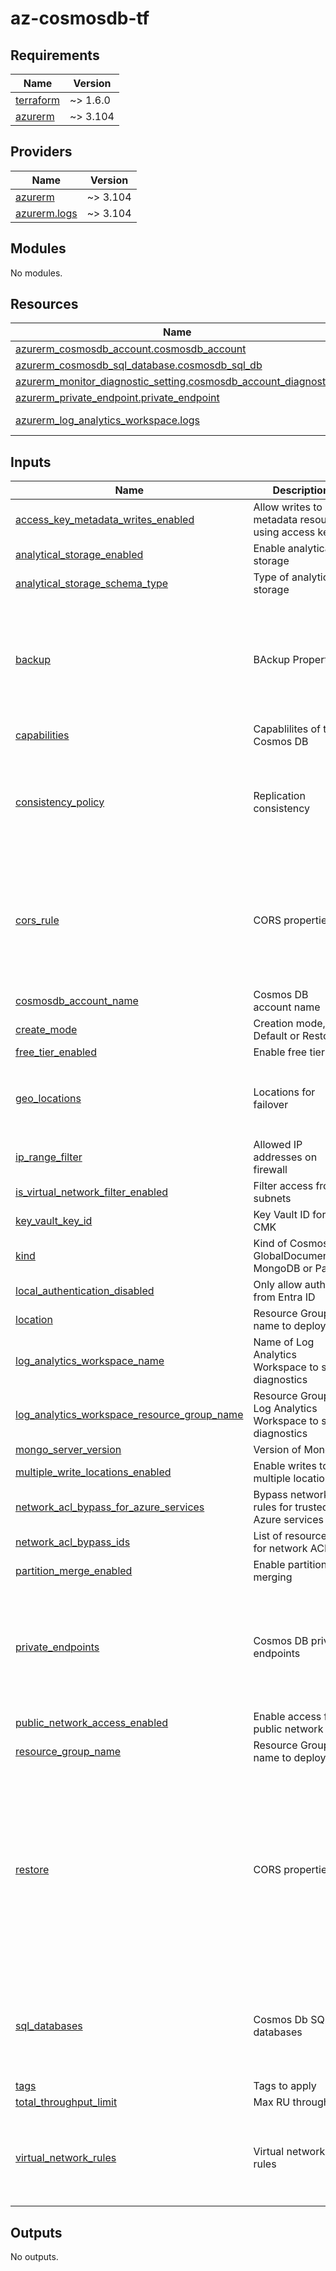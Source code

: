 # az-cosmosdb-tf
<!-- BEGIN_TF_DOCS -->
## Requirements

| Name | Version |
|------|---------|
| <a name="requirement_terraform"></a> [terraform](#requirement\_terraform) | ~> 1.6.0 |
| <a name="requirement_azurerm"></a> [azurerm](#requirement\_azurerm) | ~> 3.104 |

## Providers

| Name | Version |
|------|---------|
| <a name="provider_azurerm"></a> [azurerm](#provider\_azurerm) | ~> 3.104 |
| <a name="provider_azurerm.logs"></a> [azurerm.logs](#provider\_azurerm.logs) | ~> 3.104 |

## Modules

No modules.

## Resources

| Name | Type |
|------|------|
| [azurerm_cosmosdb_account.cosmosdb_account](https://registry.terraform.io/providers/hashicorp/azurerm/latest/docs/resources/cosmosdb_account) | resource |
| [azurerm_cosmosdb_sql_database.cosmosdb_sql_db](https://registry.terraform.io/providers/hashicorp/azurerm/latest/docs/resources/cosmosdb_sql_database) | resource |
| [azurerm_monitor_diagnostic_setting.cosmosdb_account_diagnostics](https://registry.terraform.io/providers/hashicorp/azurerm/latest/docs/resources/monitor_diagnostic_setting) | resource |
| [azurerm_private_endpoint.private_endpoint](https://registry.terraform.io/providers/hashicorp/azurerm/latest/docs/resources/private_endpoint) | resource |
| [azurerm_log_analytics_workspace.logs](https://registry.terraform.io/providers/hashicorp/azurerm/latest/docs/data-sources/log_analytics_workspace) | data source |

## Inputs

| Name | Description | Type | Default | Required |
|------|-------------|------|---------|:--------:|
| <a name="input_access_key_metadata_writes_enabled"></a> [access\_key\_metadata\_writes\_enabled](#input\_access\_key\_metadata\_writes\_enabled) | Allow writes to metadata resources using access keys | `bool` | `false` | no |
| <a name="input_analytical_storage_enabled"></a> [analytical\_storage\_enabled](#input\_analytical\_storage\_enabled) | Enable analytical storage | `bool` | `true` | no |
| <a name="input_analytical_storage_schema_type"></a> [analytical\_storage\_schema\_type](#input\_analytical\_storage\_schema\_type) | Type of analytical storage | `string` | `"FullFidelity"` | no |
| <a name="input_backup"></a> [backup](#input\_backup) | BAckup Properties | <pre>object(<br>    {<br>      type                = string<br>      tier                = optional(string)<br>      interval_in_minutes = optional(number)<br>      retention_in_hours  = optional(number)<br>      storage_redundancy  = string<br>    }<br>  )</pre> | n/a | yes |
| <a name="input_capabilities"></a> [capabilities](#input\_capabilities) | Capablilites of the Cosmos DB | `list(string)` | n/a | yes |
| <a name="input_consistency_policy"></a> [consistency\_policy](#input\_consistency\_policy) | Replication consistency | <pre>object(<br>    {<br>      consistency_level       = optional(string, "Session")<br>      max_interval_in_seconds = optional(number)<br>      max_staleness_prefix    = optional(number)<br>    }<br>  )</pre> | n/a | yes |
| <a name="input_cors_rule"></a> [cors\_rule](#input\_cors\_rule) | CORS properties | <pre>object(<br>    {<br>      allowed_headers    = list(string)<br>      allowed_methods    = list(string)<br>      allowed_origins    = list(string)<br>      exposed_headers    = list(string)<br>      max_age_in_seconds = number<br>    }<br>  )</pre> | `null` | no |
| <a name="input_cosmosdb_account_name"></a> [cosmosdb\_account\_name](#input\_cosmosdb\_account\_name) | Cosmos DB account name | `string` | n/a | yes |
| <a name="input_create_mode"></a> [create\_mode](#input\_create\_mode) | Creation mode, Default or Restore | `string` | `"Default"` | no |
| <a name="input_free_tier_enabled"></a> [free\_tier\_enabled](#input\_free\_tier\_enabled) | Enable free tier | `bool` | `false` | no |
| <a name="input_geo_locations"></a> [geo\_locations](#input\_geo\_locations) | Locations for failover | <pre>list(object({<br>    location          = string<br>    failover_priority = number<br>    zone_redundant    = optional(bool, true)<br>  }))</pre> | `[]` | no |
| <a name="input_ip_range_filter"></a> [ip\_range\_filter](#input\_ip\_range\_filter) | Allowed IP addresses on firewall | `string` | `null` | no |
| <a name="input_is_virtual_network_filter_enabled"></a> [is\_virtual\_network\_filter\_enabled](#input\_is\_virtual\_network\_filter\_enabled) | Filter access from subnets | `bool` | `true` | no |
| <a name="input_key_vault_key_id"></a> [key\_vault\_key\_id](#input\_key\_vault\_key\_id) | Key Vault ID for CMK | `string` | `null` | no |
| <a name="input_kind"></a> [kind](#input\_kind) | Kind of Cosmos DB, GlobalDocumentDB, MongoDB or Parse | `string` | `"GlobalDocumentDB"` | no |
| <a name="input_local_authentication_disabled"></a> [local\_authentication\_disabled](#input\_local\_authentication\_disabled) | Only allow auth from Entra ID | `bool` | `true` | no |
| <a name="input_location"></a> [location](#input\_location) | Resource Group name to deploy to | `string` | n/a | yes |
| <a name="input_log_analytics_workspace_name"></a> [log\_analytics\_workspace\_name](#input\_log\_analytics\_workspace\_name) | Name of Log Analytics Workspace to send diagnostics | `string` | n/a | yes |
| <a name="input_log_analytics_workspace_resource_group_name"></a> [log\_analytics\_workspace\_resource\_group\_name](#input\_log\_analytics\_workspace\_resource\_group\_name) | Resource Group of Log Analytics Workspace to send diagnostics | `string` | n/a | yes |
| <a name="input_mongo_server_version"></a> [mongo\_server\_version](#input\_mongo\_server\_version) | Version of Mongo | `string` | `null` | no |
| <a name="input_multiple_write_locations_enabled"></a> [multiple\_write\_locations\_enabled](#input\_multiple\_write\_locations\_enabled) | Enable writes to multiple locations | `bool` | `true` | no |
| <a name="input_network_acl_bypass_for_azure_services"></a> [network\_acl\_bypass\_for\_azure\_services](#input\_network\_acl\_bypass\_for\_azure\_services) | Bypass network rules for trusted Azure services | `bool` | `false` | no |
| <a name="input_network_acl_bypass_ids"></a> [network\_acl\_bypass\_ids](#input\_network\_acl\_bypass\_ids) | List of resource IDs for network ACLs | `list(string)` | `null` | no |
| <a name="input_partition_merge_enabled"></a> [partition\_merge\_enabled](#input\_partition\_merge\_enabled) | Enable partition merging | `bool` | `false` | no |
| <a name="input_private_endpoints"></a> [private\_endpoints](#input\_private\_endpoints) | Cosmos DB private endpoints | <pre>list(object({<br>    name                            = string<br>    location                        = string<br>    subnet_id                       = string<br>    subresource_names               = list(string)<br>    private_service_connection_name = string<br>    private_dns_zone_ids            = list(string)<br>  }))</pre> | `[]` | no |
| <a name="input_public_network_access_enabled"></a> [public\_network\_access\_enabled](#input\_public\_network\_access\_enabled) | Enable access from public network | `bool` | `false` | no |
| <a name="input_resource_group_name"></a> [resource\_group\_name](#input\_resource\_group\_name) | Resource Group name to deploy to | `string` | n/a | yes |
| <a name="input_restore"></a> [restore](#input\_restore) | CORS properties | <pre>object(<br>    {<br>      source_cosmosdb_account_id = string<br>      restore_timestamp_in_utc   = string<br>      database = optional(object({<br>        name             = string<br>        collection_names = optional(list(string))<br>      }))<br>      gremlin_database = optional(object({<br>        name        = string<br>        graph_names = optional(list(string))<br>      }))<br>      tables_to_restore = list(string)<br>    }<br>  )</pre> | `null` | no |
| <a name="input_sql_databases"></a> [sql\_databases](#input\_sql\_databases) | Cosmos Db SQL databases | <pre>list(object({<br>    name       = string<br>    throughput = optional(number)<br>    autoscale_settings = optional(object({<br>      max_throughput = number<br>    }))<br>  }))</pre> | `[]` | no |
| <a name="input_tags"></a> [tags](#input\_tags) | Tags to apply | `map(string)` | n/a | yes |
| <a name="input_total_throughput_limit"></a> [total\_throughput\_limit](#input\_total\_throughput\_limit) | Max RU throughput | `number` | n/a | yes |
| <a name="input_virtual_network_rules"></a> [virtual\_network\_rules](#input\_virtual\_network\_rules) | Virtual network rules | <pre>map(object(<br>    {<br>      id                                   = string<br>      ignore_missing_vnet_service_endpoint = optional(bool, false)<br>    }<br>  ))</pre> | n/a | yes |

## Outputs

No outputs.
<!-- END_TF_DOCS -->
